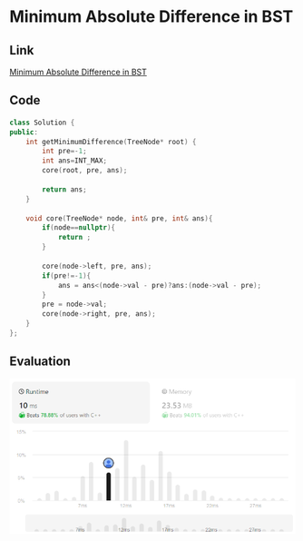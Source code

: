 # Minimum Absolute Difference in BST
## Link
[Minimum Absolute Difference in BST](https://leetcode.com/problems/minimum-absolute-difference-in-bst/description/)

## Code
```cpp
class Solution {
public:
    int getMinimumDifference(TreeNode* root) {
        int pre=-1;
        int ans=INT_MAX;
        core(root, pre, ans);
        
        return ans;
    }
    
    void core(TreeNode* node, int& pre, int& ans){
        if(node==nullptr){
            return ;
        }

        core(node->left, pre, ans);
        if(pre!=-1){
            ans = ans<(node->val - pre)?ans:(node->val - pre);
        }
        pre = node->val;
        core(node->right, pre, ans);
    }
};
```

## Evaluation
![Minimum Absolute Difference in BST](./26_img.png)